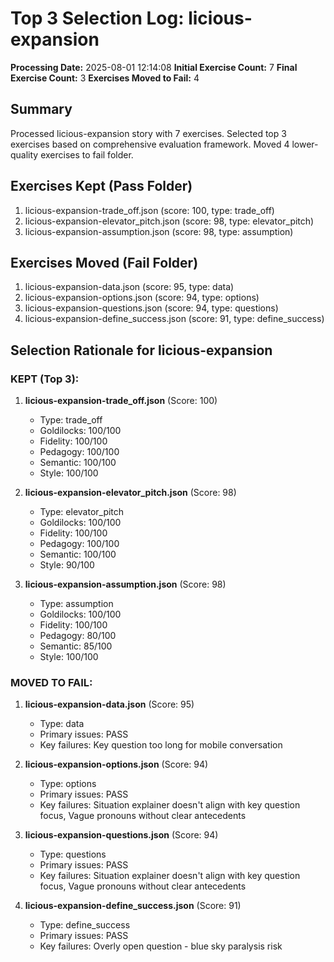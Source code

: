 # Top 3 Selection Log: licious-expansion

**Processing Date:** 2025-08-01 12:14:08
**Initial Exercise Count:** 7
**Final Exercise Count:** 3
**Exercises Moved to Fail:** 4

## Summary

Processed licious-expansion story with 7 exercises.
Selected top 3 exercises based on comprehensive evaluation framework.
Moved 4 lower-quality exercises to fail folder.

## Exercises Kept (Pass Folder)

1. licious-expansion-trade_off.json (score: 100, type: trade_off)
2. licious-expansion-elevator_pitch.json (score: 98, type: elevator_pitch)
3. licious-expansion-assumption.json (score: 98, type: assumption)

## Exercises Moved (Fail Folder)

1. licious-expansion-data.json (score: 95, type: data)
2. licious-expansion-options.json (score: 94, type: options)
3. licious-expansion-questions.json (score: 94, type: questions)
4. licious-expansion-define_success.json (score: 91, type: define_success)

## Selection Rationale for licious-expansion

### KEPT (Top 3):
1. **licious-expansion-trade_off.json** (Score: 100)
   - Type: trade_off
   - Goldilocks: 100/100
   - Fidelity: 100/100
   - Pedagogy: 100/100
   - Semantic: 100/100
   - Style: 100/100

2. **licious-expansion-elevator_pitch.json** (Score: 98)
   - Type: elevator_pitch
   - Goldilocks: 100/100
   - Fidelity: 100/100
   - Pedagogy: 100/100
   - Semantic: 100/100
   - Style: 90/100

3. **licious-expansion-assumption.json** (Score: 98)
   - Type: assumption
   - Goldilocks: 100/100
   - Fidelity: 100/100
   - Pedagogy: 80/100
   - Semantic: 85/100
   - Style: 100/100

### MOVED TO FAIL:
1. **licious-expansion-data.json** (Score: 95)
   - Type: data
   - Primary issues: PASS
   - Key failures: Key question too long for mobile conversation

2. **licious-expansion-options.json** (Score: 94)
   - Type: options
   - Primary issues: PASS
   - Key failures: Situation explainer doesn't align with key question focus, Vague pronouns without clear antecedents

3. **licious-expansion-questions.json** (Score: 94)
   - Type: questions
   - Primary issues: PASS
   - Key failures: Situation explainer doesn't align with key question focus, Vague pronouns without clear antecedents

4. **licious-expansion-define_success.json** (Score: 91)
   - Type: define_success
   - Primary issues: PASS
   - Key failures: Overly open question - blue sky paralysis risk

